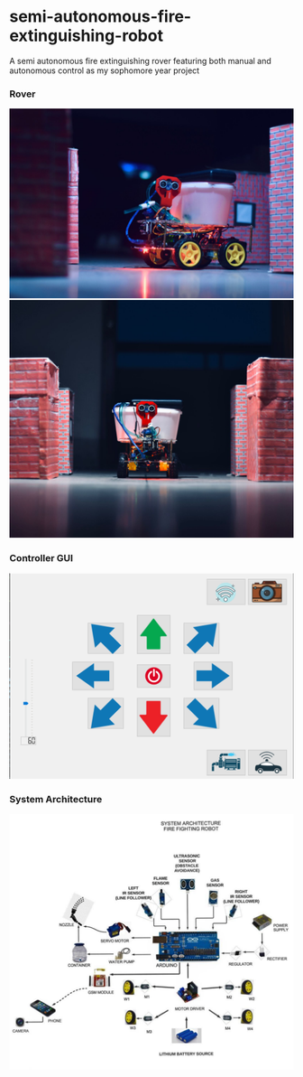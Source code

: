 # semi-autonomous-fire-extinguishing-robot
A semi autonomous fire extinguishing rover featuring both manual and autonomous control as my sophomore year project

### Rover
![rover1](https://github.com/arrafi-musabbir/semi-autonomous-fire-extinguishing-robot/blob/main/1.jpeg)
![rover2](https://github.com/arrafi-musabbir/semi-autonomous-fire-extinguishing-robot/blob/main/2.jpeg)
### Controller GUI
![gui.png](https://github.com/arrafi-musabbir/semi-autonomous-fire-extinguishing-robot/blob/main/gui.png)
### System Architecture
![system](https://github.com/arrafi-musabbir/semi-autonomous-fire-extinguishing-robot/blob/main/architecture.jpeg)
